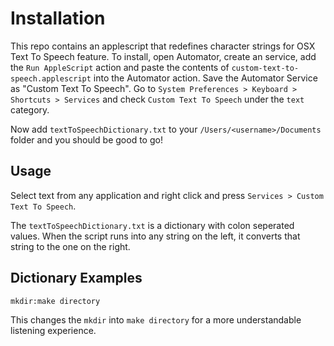 # Installation #

This repo contains an applescript that redefines character strings for OSX Text To Speech feature. To install, open Automator, create an service, add the `Run AppleScript` action and paste the contents of `custom-text-to-speech.applescript` into the Automator action. Save the Automator Service as "Custom Text To Speech". Go to `System Preferences > Keyboard > Shortcuts > Services` and check `Custom Text To Speech` under the `text` category.

Now add `textToSpeechDictionary.txt` to your `/Users/<username>/Documents` folder and you should be good to go!

## Usage ##

Select text from any application and right click and press `Services > Custom Text To Speech`. 

The `textToSpeechDictionary.txt` is a dictionary with colon seperated values. When the script runs into any string on the left, it converts that string to the one on the right.
## Dictionary Examples ##
`mkdir:make directory`

This changes the `mkdir` into `make directory` for a more understandable listening experience.



 
